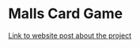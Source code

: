 # Malls Card Game

[Link to website post about the project](https://www.izzhafeez.com/projects/coding/malls-card-game)
